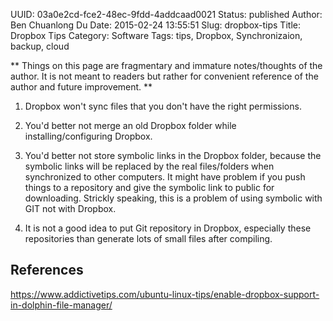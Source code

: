 UUID: 03a0e2cd-fce2-48ec-9fdd-4addcaad0021
Status: published
Author: Ben Chuanlong Du
Date: 2015-02-24 13:55:51
Slug: dropbox-tips
Title: Dropbox Tips
Category: Software
Tags: tips, Dropbox, Synchronizaion, backup, cloud

**
Things on this page are fragmentary and immature notes/thoughts of the author. 
It is not meant to readers but rather for convenient reference of the author and future improvement.
**
 

1. Dropbox won't sync files that you don't have the right permissions.

2. You'd better not merge an old Dropbox folder while installing/configuring Dropbox.

3. You'd better not store symbolic links in the Dropbox folder,
    because the symbolic links will be replaced by the real files/folders 
    when synchronized to other computers.
    It might have problem if you push things to a repository 
    and give the symbolic link to public for downloading. 
    Strickly speaking, 
    this is a problem of using symbolic with GIT not with Dropbox.

4. It is not a good idea to put Git repository in Dropbox,
    especially these repositories than generate lots of small files after compiling.

## References

https://www.addictivetips.com/ubuntu-linux-tips/enable-dropbox-support-in-dolphin-file-manager/